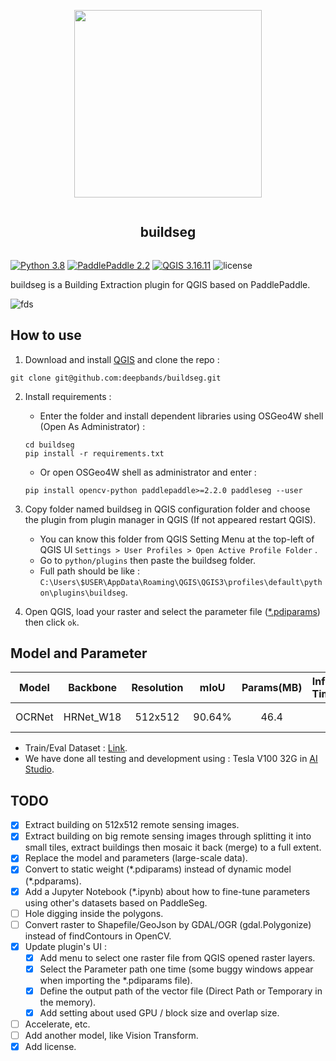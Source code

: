 <div align="center">
  <article style="display: flex; flex-direction: column; align-items: center; justify-content: center;">
      <p align="center"><img width="300" src="./docs/img/logo.png" /></p>
      <h1 style="width: 100%; text-align: center;">buildseg</h1>
  </article>
</div>

[![Python 3.8](https://img.shields.io/badge/python-3.8-yellow.svg)](https://www.python.org/downloads/release/python-380/) [![PaddlePaddle 2.2](https://img.shields.io/badge/paddlepaddle-2.2-blue.svg)](https://www.python.org/downloads/release/python-360/) [![QGIS 3.16.11](https://img.shields.io/badge/qgis-3.16.11-green.svg)](https://www.qgis.org/) ![license](https://img.shields.io/github/license/deepbands/buildseg)

buildseg is a Building Extraction plugin for QGIS based on PaddlePaddle.

![fds](https://user-images.githubusercontent.com/71769312/144746418-cdbb2d5a-32f8-49e3-bc42-d5d2d3e6810f.gif)

## How to use

1. Download and install [QGIS](https://www.qgis.org/en/site/) and clone the repo :
``` git
git clone git@github.com:deepbands/buildseg.git
```

2. Install requirements :
   - Enter the folder and install dependent libraries using OSGeo4W shell (Open As Administrator) :
   ``` shell
   cd buildseg
   pip install -r requirements.txt
   ```
   - Or open OSGeo4W shell as administrator and enter :
    ``` shell
    pip install opencv-python paddlepaddle>=2.2.0 paddleseg --user
    ```

3. Copy folder named buildseg in QGIS configuration folder and choose the plugin from plugin manager in QGIS (If not appeared restart QGIS).
   - You can know this folder from QGIS Setting Menu at the top-left of QGIS UI `Settings > User Profiles > Open Active Profile Folder` .
   - Go to `python/plugins` then paste the buildseg folder.
   - Full path should be like : `C:\Users\$USER\AppData\Roaming\QGIS\QGIS3\profiles\default\python\plugins\buildseg`.

4. Open QGIS, load your raster and select the parameter file ([*.pdiparams](https://cloud.a-boat.cn:2021/share/3xda5wmV)) then click `ok`. 

## Model and Parameter

| Model  | Backbone  | Resolution |  mIoU  | Params(MB) | Inference Time(ms) |                            Links                             |
| :----: | :-------: | :--------: | :----: | :--------: | :----------------: | :----------------------------------------------------------: |
| OCRNet | HRNet_W18 |  512x512   | 90.64% |    46.4    |         /          | [Static Weight](https://cloud.a-boat.cn:2021/share/3xda5wmV) |

- Train/Eval Dataset : [Link](https://aistudio.baidu.com/aistudio/datasetdetail/102929).
- We have done all testing and development using : Tesla V100 32G in [AI Studio](https://aistudio.baidu.com/aistudio/index).

## TODO

- [x] Extract building on 512x512 remote sensing images.
- [x] Extract building on big remote sensing images through splitting it into small tiles, extract buildings then mosaic it back (merge) to a full extent.
- [x] Replace the model and parameters (large-scale data).
- [x] Convert to static weight (\*.pdiparams) instead of dynamic model (\*.pdparams).
- [x] Add a Jupyter Notebook (\*.ipynb) about how to fine-tune parameters using other's datasets based on  PaddleSeg.
- [ ] Hole digging inside the polygons.
- [ ] Convert raster to Shapefile/GeoJson by GDAL/OGR (gdal.Polygonize) instead of findContours in OpenCV.
- [x] Update plugin's UI :
    - [x] Add menu to select one raster file from QGIS opened raster layers.
    - [x] Select the Parameter path one time (some buggy windows appear when importing the \*.pdiparams file).
    - [x] Define the output path of the vector file (Direct Path or Temporary in the memory).
    - [x] Add setting about used GPU / block size and overlap size.
- [ ] Accelerate, etc.
- [ ] Add another model, like Vision Transform.
- [x] Add license.
